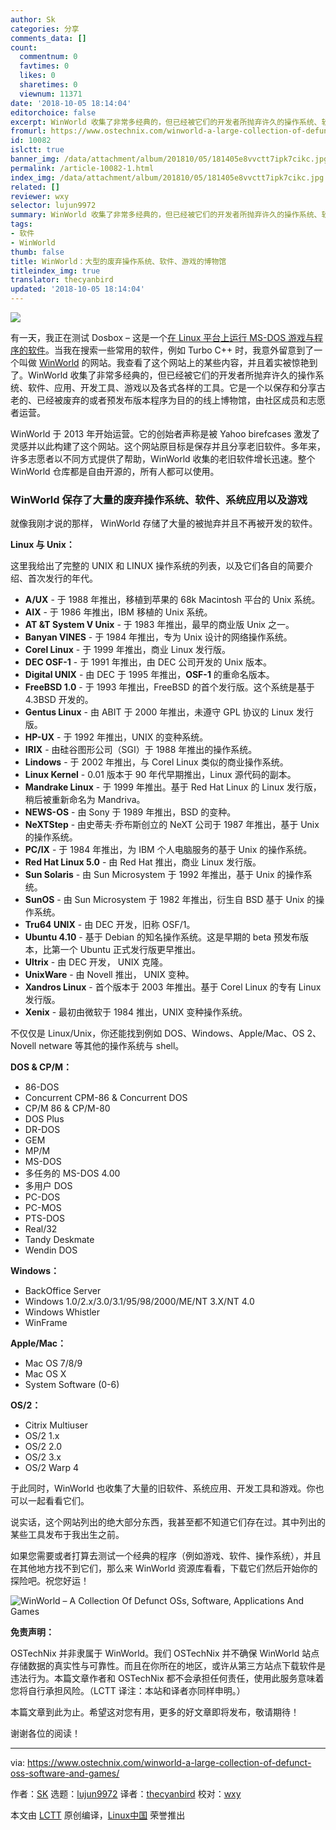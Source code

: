 ```yaml
---
author: Sk
categories: 分享
comments_data: []
count:
  commentnum: 0
  favtimes: 0
  likes: 0
  sharetimes: 0
  viewnum: 11371
date: '2018-10-05 18:14:04'
editorchoice: false
excerpt: WinWorld 收集了非常多经典的，但已经被它们的开发者所抛弃许久的操作系统、软件、应用、开发工具、游戏以及各式各样的工具。它是一个以保存和分享古老的、已经被废弃的或者预发布版本程序为目的的线上博物馆，由社区成员和志愿者运营。
fromurl: https://www.ostechnix.com/winworld-a-large-collection-of-defunct-oss-software-and-games/
id: 10082
islctt: true
banner_img: /data/attachment/album/201810/05/181405e8vvctt7ipk7cikc.jpg
permalink: /article-10082-1.html
index_img: /data/attachment/album/201810/05/181405e8vvctt7ipk7cikc.jpg.thumb.jpg
related: []
reviewer: wxy
selector: lujun9972
summary: WinWorld 收集了非常多经典的，但已经被它们的开发者所抛弃许久的操作系统、软件、应用、开发工具、游戏以及各式各样的工具。它是一个以保存和分享古老的、已经被废弃的或者预发布版本程序为目的的线上博物馆，由社区成员和志愿者运营。
tags:
- 软件
- WinWorld
thumb: false
title: WinWorld：大型的废弃操作系统、软件、游戏的博物馆
titleindex_img: true
translator: thecyanbird
updated: '2018-10-05 18:14:04'
---
```


![](/data/attachment/album/201810/05/181405e8vvctt7ipk7cikc.jpg)


有一天，我正在测试 Dosbox – 这是一个[在 Linux 平台上运行 MS-DOS 游戏与程序的软件](https://www.ostechnix.com/how-to-run-ms-dos-games-and-programs-in-linux/)。当我在搜索一些常用的软件，例如 Turbo C++ 时，我意外留意到了一个叫做 [WinWorld](https://winworldpc.com/library/) 的网站。我查看了这个网站上的某些内容，并且着实被惊艳到了。WinWorld 收集了非常多经典的，但已经被它们的开发者所抛弃许久的操作系统、软件、应用、开发工具、游戏以及各式各样的工具。它是一个以保存和分享古老的、已经被废弃的或者预发布版本程序为目的的线上博物馆，由社区成员和志愿者运营。


WinWorld 于 2013 年开始运营。它的创始者声称是被 Yahoo birefcases 激发了灵感并以此构建了这个网站。这个网站原目标是保存并且分享老旧软件。多年来，许多志愿者以不同方式提供了帮助，WinWorld 收集的老旧软件增长迅速。整个 WinWorld 仓库都是自由开源的，所有人都可以使用。


### WinWorld 保存了大量的废弃操作系统、软件、系统应用以及游戏


就像我刚才说的那样， WinWorld 存储了大量的被抛弃并且不再被开发的软件。


**Linux 与 Unix：**


这里我给出了完整的 UNIX 和 LINUX 操作系统的列表，以及它们各自的简要介绍、首次发行的年代。


* **A/UX** - 于 1988 年推出，移植到苹果的 68k Macintosh 平台的 Unix 系统。
* **AIX** - 于 1986 年推出，IBM 移植的 Unix 系统。
* **AT &T System V Unix** - 于 1983 年推出，最早的商业版 Unix 之一。
* **Banyan VINES** - 于 1984 年推出，专为 Unix 设计的网络操作系统。
* **Corel Linux** - 于 1999 年推出，商业 Linux 发行版。
* **DEC OSF-1** - 于 1991 年推出，由 DEC 公司开发的 Unix 版本。
* **Digital UNIX** - 由 DEC 于 1995 年推出，**OSF-1** 的重命名版本。
* **FreeBSD 1.0** - 于 1993 年推出，FreeBSD 的首个发行版。这个系统是基于 4.3BSD 开发的。
* **Gentus Linux** - 由 ABIT 于 2000 年推出，未遵守 GPL 协议的 Linux 发行版。
* **HP-UX** - 于 1992 年推出，UNIX 的变种系统。
* **IRIX** - 由硅谷图形公司（SGI）于 1988 年推出的操作系统。
* **Lindows** - 于 2002 年推出，与 Corel Linux 类似的商业操作系统。
* **Linux Kernel** - 0.01 版本于 90 年代早期推出，Linux 源代码的副本。
* **Mandrake Linux** - 于 1999 年推出。基于 Red Hat Linux 的 Linux 发行版，稍后被重新命名为 Mandriva。
* **NEWS-OS** - 由 Sony 于 1989 年推出，BSD 的变种。
* **NeXTStep** - 由史蒂夫·乔布斯创立的 NeXT 公司于 1987 年推出，基于 Unix 的操作系统。
* **PC/IX** - 于 1984 年推出，为 IBM 个人电脑服务的基于 Unix 的操作系统。
* **Red Hat Linux 5.0** - 由 Red Hat 推出，商业 Linux 发行版。
* **Sun Solaris** - 由 Sun Microsystem 于 1992 年推出，基于 Unix 的操作系统。
* **SunOS** - 由 Sun Microsystem 于 1982 年推出，衍生自 BSD 基于 Unix 的操作系统。
* **Tru64 UNIX** - 由 DEC 开发，旧称 OSF/1。
* **Ubuntu 4.10** - 基于 Debian 的知名操作系统。这是早期的 beta 预发布版本，比第一个 Ubuntu 正式发行版更早推出。
* **Ultrix** - 由 DEC 开发， UNIX 克隆。
* **UnixWare** - 由 Novell 推出， UNIX 变种。
* **Xandros Linux** - 首个版本于 2003 年推出。基于 Corel Linux 的专有 Linux 发行版。
* **Xenix** - 最初由微软于 1984 推出，UNIX 变种操作系统。


不仅仅是 Linux/Unix，你还能找到例如 DOS、Windows、Apple/Mac、OS 2、Novell netware 等其他的操作系统与 shell。


**DOS & CP/M：**


* 86-DOS
* Concurrent CPM-86 & Concurrent DOS
* CP/M 86 & CP/M-80
* DOS Plus
* DR-DOS
* GEM
* MP/M
* MS-DOS
* 多任务的 MS-DOS 4.00
* 多用户 DOS
* PC-DOS
* PC-MOS
* PTS-DOS
* Real/32
* Tandy Deskmate
* Wendin DOS


**Windows：**


* BackOffice Server
* Windows 1.0/2.x/3.0/3.1/95/98/2000/ME/NT 3.X/NT 4.0
* Windows Whistler
* WinFrame


**Apple/Mac：**


* Mac OS 7/8/9
* Mac OS X
* System Software (0-6)


**OS/2：**


* Citrix Multiuser
* OS/2 1.x
* OS/2 2.0
* OS/2 3.x
* OS/2 Warp 4


于此同时，WinWorld 也收集了大量的旧软件、系统应用、开发工具和游戏。你也可以一起看看它们。


说实话，这个网站列出的绝大部分东西，我甚至都不知道它们存在过。其中列出的某些工具发布于我出生之前。


如果您需要或者打算去测试一个经典的程序（例如游戏、软件、操作系统），并且在其他地方找不到它们，那么来 WinWorld 资源库看看，下载它们然后开始你的探险吧。祝您好运！


![WinWorld – A Collection Of Defunct OSs, Software, Applications And Games](/data/attachment/album/201810/05/181406nv4v1o05k1xy1w5h.png)


**免责声明：**


OSTechNix 并非隶属于 WinWorld。我们 OSTechNix 并不确保 WinWorld 站点存储数据的真实性与可靠性。而且在你所在的地区，或许从第三方站点下载软件是违法行为。本篇文章作者和 OSTechNix 都不会承担任何责任，使用此服务意味着您将自行承担风险。（LCTT 译注：本站和译者亦同样申明。）


本篇文章到此为止。希望这对您有用，更多的好文章即将发布，敬请期待！


谢谢各位的阅读！




---


via: <https://www.ostechnix.com/winworld-a-large-collection-of-defunct-oss-software-and-games/>


作者：[SK](https://www.ostechnix.com/author/sk/) 选题：[lujun9972](https://github.com/lujun9972) 译者：[thecyanbird](https://github.com/thecyanbird) 校对：[wxy](https://github.com/wxy)


本文由 [LCTT](https://github.com/LCTT/TranslateProject) 原创编译，[Linux中国](https://linux.cn/) 荣誉推出
